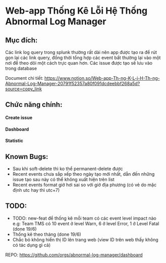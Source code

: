 # Web-app Thống Kê Lỗi Hệ Thống Abnormal Log Manager

## Mục đích:

Các link log query trong splunk thường rất dài nên app được tạo ra để rút gọn lại các link query, đồng thời tổng hợp các event bất thường lại vào một nơi để theo dõi một cách trực quan hơn. Các issue được tạo sẽ lưu vào trong database

Document chi tiết: https://www.notion.so/Web-app-Th-ng-K-L-i-H-Th-ng-Abnormal-Log-Manager-20791f52357a80f091dcdeebbf268a5d?source=copy_link

## Chức năng chính:
#### Create issue
#### Dashboard
#### Statistic

## Known Bugs:

- Sau khi soft-delete thì ko thể permanent-delete được
- Recent events chưa sắp xếp theo ngày tạo mới nhất, dẫn đến những issue tạo sau này có thể không xuất hiện trên list
- Recent events format giờ hơi sai so với giờ địa phương (có vẻ do mặc định utc hay thì utc+7)

## TODO:

- TODO: new-feat để thống kê mỗi team có các event level impact nào
e.g: Team TMS có 10 event ở level Warn, 6 ở level Error, 1 ở Level Fatal (done 19/6)
- Thống kê theo tháng (done 19/6)
- Chắc bỏ không hiển thị ID lên trang web (view ID trên web thấy không có tác dụng gì cả)

REPO: https://github.com/orgs/abnormal-log-manager/dashboard
